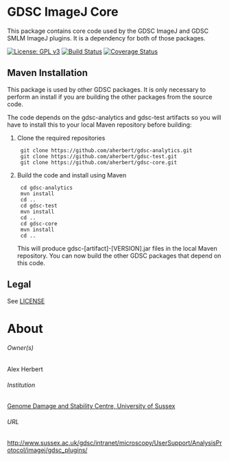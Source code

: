 GDSC ImageJ Core
================

This package contains core code used by the GDSC ImageJ and GDSC SMLM ImageJ 
plugins. It is a dependency for both of those packages.


[![License: GPL v3](https://img.shields.io/badge/License-GPLv3-blue.svg)](https://www.gnu.org/licenses/gpl-3.0)
[![Build Status](https://travis-ci.com/aherbert/gdsc-core.svg?branch=master)](https://travis-ci.com/aherbert/gdsc-core)
[![Coverage Status](https://coveralls.io/repos/github/aherbert/gdsc-core/badge.svg?branch=master)](https://coveralls.io/github/aherbert/gdsc-core?branch=master)


Maven Installation
------------------

This package is used by other GDSC packages. It is only necessary to perform an 
install if you are building the other packages from the source code.

The code depends on the gdsc-analytics and gdsc-test artifacts so you will have 
to install this to your local Maven repository before building:

1. Clone the required repositories

        git clone https://github.com/aherbert/gdsc-analytics.git
        git clone https://github.com/aherbert/gdsc-test.git
        git clone https://github.com/aherbert/gdsc-core.git

2. Build the code and install using Maven

        cd gdsc-analytics
        mvn install
        cd ..
        cd gdsc-test
        mvn install
        cd ..
        cd gdsc-core
        mvn install
        cd ..

	This will produce gdsc-[artifact]-[VERSION].jar files in the local Maven
	repository. You can now build the other GDSC packages that depend on this
	code.


Legal
-----

See [LICENSE](LICENSE.txt)


# About #

###### Owner(s) ######
Alex Herbert

###### Institution ######
[Genome Damage and Stability Centre, University of Sussex](http://www.sussex.ac.uk/gdsc/)

###### URL ######
http://www.sussex.ac.uk/gdsc/intranet/microscopy/UserSupport/AnalysisProtocol/imagej/gdsc_plugins/
